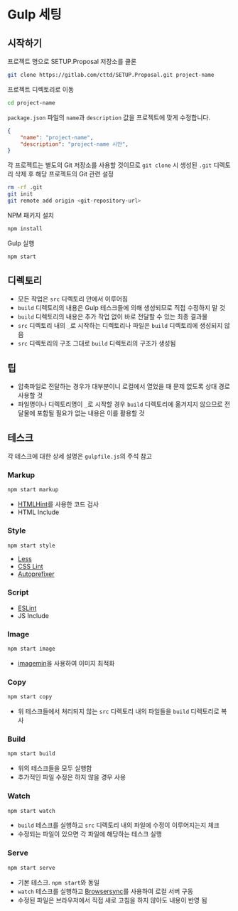 # Gulp 세팅

## 시작하기

프로젝트 명으로 SETUP.Proposal 저장소를 클론

```sh
git clone https://gitlab.com/cttd/SETUP.Proposal.git project-name
```

프로젝트 디렉토리로 이동

```sh
cd project-name
```

`package.json` 파일의 `name`과 `description` 값을 프로젝트에 맞게 수정합니다.

```json
{
    "name": "project-name",
    "description": "project-name 시안",
}
```

각 프로젝트는 별도의 Git 저장소를 사용할 것이므로 `git clone` 시 생성된 `.git`
디렉토리 삭제 후 해당 프로젝트의 Git 관련 설정

```sh
rm -rf .git
git init
git remote add origin <git-repository-url>
```

NPM 패키지 설치

```sh
npm install
```

Gulp 실행

```sh
npm start
```

## 디렉토리

- 모든 작업은 `src` 디렉토리 안에서 이루어짐
- `build` 디렉토리의 내용은 Gulp 테스크들에 의해 생성되므로 직접 수정하지 말 것
- `build` 디렉토리의 내용은 추가 작업 없이 바로 전달할 수 있는 최종 결과물
- `src` 디렉토리 내의 `_`로 시작하는 디렉토리나 파일은 `build` 디렉토리에
  생성되지 않음
- `src` 디렉토리의 구조 그대로 `build` 디렉토리의 구조가 생성됨

## 팁

- 압축파일로 전달하는 경우가 대부분이니 로컬에서 열었을 때 문제 없도록 상대 경로
  사용할 것
- 파일명이나 디렉토리명이 `_`로 시작할 경우 `build` 디렉토리에 옮겨지지 않으므로
  전달물에 포함될 필요가 없는 내용은 이를 활용할 것

## 테스크

각 테스크에 대한 상세 설명은 `gulpfile.js`의 주석 참고

### Markup

```sh
npm start markup
```

- [HTMLHint](http://htmlhint.com/)를 사용한 코드 검사
- HTML Include

### Style

```sh
npm start style
```

- [Less](http://lesscss.org/)
- [CSS Lint](http://csslint.net/)
- [Autoprefixer](https://github.com/postcss/autoprefixer)

### Script

- [ESLint](http://eslint.org/)
- JS Include

### Image

```sh
npm start image
```

- [imagemin](https://github.com/imagemin/imagemin)을 사용하여 이미지 최적화

### Copy

```sh
npm start copy
```

- 위 테스크들에서 처리되지 않는 `src` 디렉토리 내의 파일들을 `build` 디렉토리로
  복사

### Build

```sh
npm start build
```

- 위의 테스크들을 모두 실행함
- 추가적인 파일 수정은 하지 않을 경우 사용

### Watch

```sh
npm start watch
```

- `build` 테스크를 실행하고 `src` 디렉토리 내의 파일에 수정이 이루어지는지 체크
- 수정되는 파일이 있으면 각 파일에 해당하는 테스크 실행

### Serve

```sh
npm start serve
```

- 기본 테스크. `npm start`와 동일
- `watch` 테스크를 실행하고 [Browsersync](http://www.browsersync.io/)를 사용하여
  로컬 서버 구동
- 수정된 파일은 브라우저에서 직접 새로 고침을 하지 않아도 내용이 반영 됨
